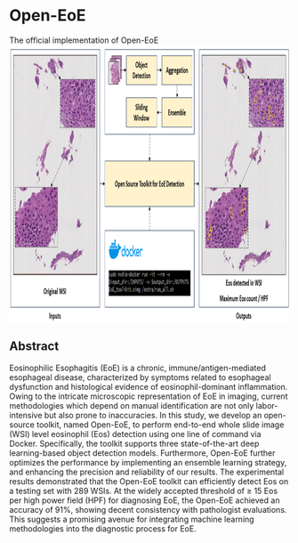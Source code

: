 # Open-EoE
The official implementation of Open-EoE
<img src='doc/overview.png' align="center" height="500px">

## Abstract
Eosinophilic Esophagitis (EoE) is a chronic, immune/antigen-mediated esophageal disease, characterized by symptoms related to esophageal dysfunction and histological evidence of eosinophil-dominant inflammation. Owing to the intricate microscopic representation of EoE in imaging, current methodologies which depend on manual identification are not only labor-intensive but also prone to inaccuracies. In this study, we develop an open-source toolkit, named Open-EoE, to perform end-to-end whole slide image (WSI) level eosinophil (Eos) detection using one line of command via Docker. Specifically, the toolkit supports three state-of-the-art deep learning-based object detection models. Furthermore, Open-EoE further optimizes the performance by implementing an ensemble learning strategy, and enhancing the precision and reliability of our results. The experimental results demonstrated that the Open-EoE toolkit can efficiently detect Eos on a testing set with 289 WSIs. At the widely accepted threshold of ≥ 15 Eos per high power field (HPF) for diagnosing EoE, the Open-EoE achieved an accuracy of 91%, showing decent consistency with pathologist evaluations. This suggests a promising avenue for integrating machine learning methodologies into the diagnostic process for EoE.
